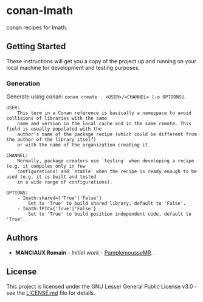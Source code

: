 # conan-Imath

conan recipes for Imath.

## Getting Started

These instructions will get you a copy of the project up and running on your local machine for development and testing purposes.

### Generation

Generate using conan: `conan create . <USER>/<CHANNEL> [-o OPTIONS]`.
```
USER:
	This term in a Conan reference is basically a namespace to avoid collisions of libraries with the same
	name and version in the local cache and in the same remote. This field is usually populated with the
	author’s name of the package recipe (which could be different from the author of the library itself)
	or with the name of the organization creating it.

CHANNEL:
	Normally, package creators use `testing` when developing a recipe (e.g. it compiles only in few
	configurations) and `stable` when the recipe is ready enough to be used (e.g. it is built and tested
	in a wide range of configurations).

OPTIONS: 
	- Imath:shared={'True'|'False'}
		Set to 'True' to build shared library, default to 'False'.
	- Imath:fPIC={'True'|'False'}
		Set to 'True' to build position independent code, default to 'True'.
```

## Authors

* **MANCIAUX Romain** - *Initial work* - [PamplemousseMR](https://github.com/PamplemousseMR).

## License

This project is licensed under the GNU Lesser General Public License v3.0 - see the [LICENSE.md](LICENSE.md) file for details.